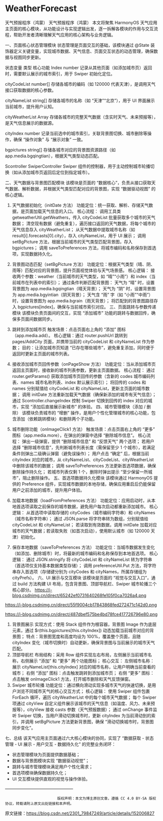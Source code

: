 # WeatherForecast
天气预报程序（鸿蒙）
天气预报程序（鸿蒙）
本文将聚焦 HarmonyOS 天气应用主页面的核心模块，从功能设计与实现逻辑出发，逐一拆解各模块的作用与交互流程，帮助开发者清晰理解天气应用的核心架构与业务逻辑。

一、页面核心状态管理模块
状态管理是页面交互的基础，该模块通过 @State 装饰器定义关键变量，实现城市数据、天气信息、页面交互状态的动态管理，确保数据与视图同步更新。

状态变量	类型	核心功能
Index	number	记录从其他页面（如添加城市页）返回时，需要默认展示的城市索引，用于 Swiper 初始化定位。

cityCodeList	number[]	存储各城市的编码（如 120000 代表天津），是调用天气接口获取数据的核心参数。

cityNameList	string[]	存储各城市的名称（如 “天津”“北京”），用于 UI 界面展示当前城市，提升用户认知。

cityWeatherList	Array<WeatherModel>	存储各城市的完整天气数据（含实时天气、未来预报等），是天气信息展示的数据源。

cityIndex	number	记录当前选中的城市索引，关联背景图切换、城市删除等操作，确保 “操作对象” 与 “展示对象” 一致。

bgpictures	string[]	存储各城市对应的背景图资源路径（如 app.media.bgqingtian），根据天气类型动态匹配。

Scontroller	SwiperController	Swiper 组件的控制器，用于主动控制城市轮播切换（如从添加城市页返回后定位到指定城市）。

二、天气数据与背景图匹配模块
该模块是页面的 “数据核心”，负责从接口获取天气数据、解析数据，并根据天气类型匹配对应的背景图，实现 “数据驱动视图” 的核心逻辑。

1. 天气数据初始化（initDate 方法）
   功能定位：统一获取、解析、存储天气数据，是页面加载天气信息的入口。
   核心流程：
   调用工具类 getweatherUtil.getWeathers，传入 cityCodeList 批量获取多个城市的天气数据；
   清空现有数据（避免重复），遍历接口返回的天气数据，将每个城市的天气信息存入 cityWeatherList；
   从天气数据中提取城市名称（如 result[i].forecasts[0].city），存入 cityNameList，用于 UI 展示；
   调用 setBgPicture 方法，根据当前城市的天气类型匹配背景图，存入 bgpictures；
   调用 saveToPreferences 方法，将城市编码和名称保存到首选项，实现数据持久化。
2. 背景图动态匹配（setBgPicture 方法）
   功能定位：根据天气类型（晴、阴、雨等）匹配对应的背景图，提升页面视觉体验与天气场景感。
   核心逻辑：
   接收两个参数：weather（当前城市的天气类型，如 “晴”“小雨”）和 index（当前城市在列表中的索引）；
   通过条件判断匹配背景图：
   天气为 “晴” 时，设置背景图为 app.media.bgqingtian（晴天背景）；
   天气为 “阴” 时，设置背景图为 app.media.bgyintian（阴天背景）；
   天气含 “雨” 字（如 “小雨”“中雨”）时，设置背景图为 app.media.bgrain（雨天背景）；
   将匹配到的背景图路径存入 bgpictures[index]，确保与当前城市索引对应。
   三、页面跳转与参数传递模块
   该模块负责页面间的交互，实现 “添加城市” 功能的跳转与数据回传，确保多页面间数据同步。

3. 跳转到添加城市页
   触发场景：点击页面右上角的 “添加” 图标（app.media.add）。
   核心逻辑：通过 router.pushUrl 跳转到 pages/AddCity 页面，并携带当前的 cityCodeList 和 cityNameList 作为参数；
   目的：让添加城市页知道 “已存在哪些城市”，避免重复添加，同时便于返回时更新主页面的城市列表。
4. 接收添加城市页回传参数（onPageShow 方法）
   功能定位：当从添加城市页返回主页面时，接收新的城市列表参数，更新主页面数据。
   核心流程：
   通过 router.getParams() 获取添加城市页回传的参数（含新的 codes 城市编码列表、names 城市名称列表、index 默认展示索引）；
   将回传的 codes 和 names 分别赋值给 cityCodeList 和 cityNameList，更新主页面的城市数据；
   调用 initDate 方法重新加载天气数据（确保新添加的城市有天气信息）；
   通过 Scontroller.changeIndex 控制 Swiper 切换到回传的 index 对应的城市，实现 “添加后直接展示新城市” 的体验。
   四、城市管理模块（添加 / 删除）
   该模块负责城市的 “增删” 操作，是用户个性化管理城市的核心功能，包含添加（依赖跳转模块）和删除两个子功能。

5. 城市删除功能（onImageClick1 方法）
   触发场景：点击页面右上角的 “更多” 图标（app.media.more），在弹出的弹窗中选择 “删除城市信息”。
   核心流程：
   弹出一级弹窗，提供 “删除城市信息” 和 “反馈天气” 两个选项；
   若用户选择 “删除城市信息”，先判断城市列表长度（需保留至少 1 个城市），若满足条件则弹出二级确认弹窗（避免误操作）；
   用户点击 “确定” 后，根据当前 cityIndex 对应的城市，从 cityNameList、cityCodeList、cityWeatherList 中删除该城市的数据；
   调用 saveToPreferences 方法更新首选项数据，确保删除操作持久化；
   若城市列表仅剩 1 个，删除时弹出提示 “至少保留一所城市”，阻止删除操作。
   五、首选项数据持久化模块
   该模块通过 HarmonyOS 提供的 Preference 组件，实现城市数据的本地存储，确保应用重启后仍能保留用户之前添加的城市，提升用户体验。

6. 加载本地数据（loadFromPreferences 方法）
   功能定位：应用启动时，从本地首选项读取之前保存的城市数据，避免用户每次启动都重新添加城市。
   核心逻辑：
   从首选项中读取存储的 cityCodes（城市编码字符串）和 cityNames（城市名称字符串）；
   通过 JSON.parse 将字符串转为数组，分别赋值给 cityCodeList 和 cityNameList；
   若读取到有效数据，调用 initDate 加载对应城市的天气数据；若读取失败（如首次启动），使用默认城市（如 120000 天津）初始化。
7. 保存本地数据（saveToPreferences 方法）
   功能定位：当城市数据发生变化（如添加、删除城市）时，将最新的城市编码和名称保存到本地首选项。
   核心逻辑：
   通过 JSON.stringify 将 cityCodeList 和 cityNameList 转为字符串（首选项仅支持基本数据类型存储）；
   调用 preferenceUtil.Put 方法，将字符串存入首选项（存储键分别为 cityCodes 和 cityNames，所属存储组为 cityPrefs）。
   六、UI 展示与交互模块
   该模块是页面的 “视觉与交互入口”，通过 build 方法构建 UI 布局，包含背景图、顶部导航栏、Swiper 城市轮播三个核心部分。
https://i-blog.csdnimg.cn/direct/65242ef0731640268fe105f0ca7026a4.png

  https://i-blog.csdnimg.cn/direct/55f9004cb17843868fed272471c142d0.png

  https://i-blog.csdnimg.cn/direct/487dbef575be4bd78fce417726796e80.png
1. 背景图展示
   实现方式：使用 Stack 组件作为根容器，背景图 Image 作为底层元素，通过 $r(this.bgpictures[this.cityIndex]) 动态加载当前城市对应的背景图；
   特点：背景图宽度和高度均设为 100%，覆盖整个页面，且随 cityIndex 变化（城市切换时）自动更新，确保背景图与当前展示的城市天气匹配。
2. 顶部导航栏
   布局结构：采用 Row 组件实现左右布局，左侧展示当前城市名称，右侧展示 “添加” 和 “更多” 两个功能图标；
   核心交互：
   左侧城市名称：展示 cityNameList[this.cityIndex] 对应的城市名称，让用户明确当前查看的城市；
   右侧 “添加” 图标：点击触发跳转到添加城市页；
   右侧 “更多” 图标：点击触发 onImageClick1 方法，打开城市删除和天气反馈弹窗。
3. Swiper 城市轮播
   功能定位：通过横向滑动实现多城市天气的快速切换，是用户浏览不同城市天气的核心交互方式；
   核心逻辑：
   使用 Swiper 组件包裹 ForEach 循环，遍历 cityWeatherList 中的每个城市天气数据；
   每个 Swiper 项通过 cityView 自定义组件展示该城市的天气信息（如温度、风力、未来预报等），cityView 接收 casts 参数（天气预报数据）；
   通过 onChange 事件监听 Swiper 切换，当用户滑动切换城市时，更新 cityIndex 为当前滑动到的索引，并调用 setBgPicture 方法更新背景图，确保 “滑动切换城市时，背景图同步变化”。


七、总结
该天气应用主页面通过六大核心模块的协同，实现了 “数据获取 - 状态管理 - UI 展示 - 用户交互 - 数据持久化” 的完整业务闭环：

- 状态管理模块为页面提供数据基础；
- 数据与背景图模块实现 “数据驱动视觉”；
- 跳转与城市管理模块满足用户个性化需求；
- 首选项模块确保数据持久化；
- UI 交互模块提供直观的视觉与操作体验。

————————————————

                            版权声明：本文为博主原创文章，遵循 CC 4.0 BY-SA 版权协议，转载请附上原文出处链接和本声明。

原文链接：https://blog.csdn.net/2301_79847249/article/details/152006827
